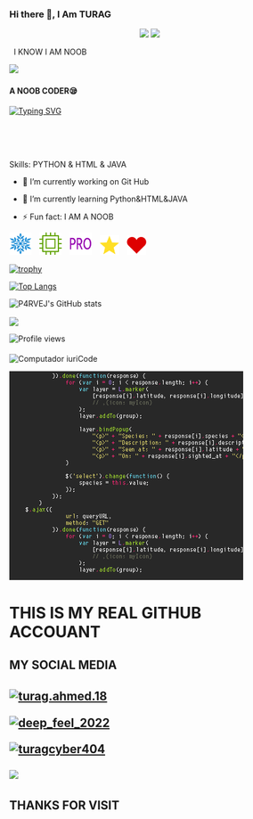 ### Hi there 👋, I Am TURAG

<p align="center"><img src="https://img.shields.io/badge/MADE%20IN BANGLADESHI- PROGRAMMER-green?colorA=%23ff0000&colorB=%23017e40&style=flat-square">

<img src="https://emoji.discord.st/emojis/768b108d-274f-4f44-a634-8477b16efce7.gif" width="25">

&nbsp; I KNOW I AM NOOB &nbsp;

<img src="https://emoji.discord.st/emojis/768b108d-274f-4f44-a634-8477b16efce7.gif" width="25">

#### A NOOB CODER😪

[![Typing SVG](https://readme-typing-svg.herokuapp.com?font=Neuton&size=25&color=30FF40&background=000000&center=true&vCenter=true&width=360&height=60&lines=Hello+World%2C+I'm+TURAG+Here+🤙;𝙸𝚃'𝚜+𝙽𝙾𝚃+𝙰+𝙹𝚄𝚂𝚃+𝙽𝙰𝙼𝙴+𝙱𝚁𝙾+🥱;𝙸𝚃'𝚜+𝙰+𝙱𝚁𝙰𝙽𝙳+🔥;Respect+TURAG-CYBER-404+😊;It's+my+real+github+account+😇;Please+Follow+My+GitHub+🙏;Thanks+My+All+Friend+🤙+🥰;Love+From+Bangladesh🇧🇩)](https://git.io/typing-svg)

<br/>

<br/>

<br/>

Skills: PYTHON & HTML & JAVA

- 🔭 I’m currently working on Git Hub 

- 🌱 I’m currently learning Python&HTML&JAVA

- ⚡ Fun fact: I AM  A  NOOB

<a href='https://archiveprogram.github.com/'><img src='https://raw.githubusercontent.com/acervenky/animated-github-badges/master/assets/acbadge.gif' width='40' height='40'></a> <a href='https://docs.github.com/en/developers'><img src='https://raw.githubusercontent.com/acervenky/animated-github-badges/master/assets/devbadge.gif' width='40' height='40'></a> <a href='https://github.com/pricing'><img src='https://raw.githubusercontent.com/acervenky/animated-github-badges/master/assets/pro.gif' width='40' height='40'></a> <a href='https://stars.github.com/'><img src='https://raw.githubusercontent.com/acervenky/animated-github-badges/master/assets/starbadge.gif' width='35' height='35'></a> <a href='https://docs.github.com/en/github/supporting-the-open-source-community-with-github-sponsors'><img src='https://raw.githubusercontent.com/acervenky/animated-github-badges/master/assets/sponsorbadge.gif' width='35' height='35'></a> 

[![trophy](https://github-profile-trophy.vercel.app/?username=TT-CYBER-404)](https://github.com/ryo-ma/github-profile-trophy)

[![Top Langs](https://github-readme-stats.vercel.app/api/top-langs/?username=TURAG-CYBER-404 )](https://github.com/anuraghazra/github-readme-stats)

![P4RVEJ's GitHub stats](https://github-readme-stats.vercel.app/api?username=TURAG-CYBER-404&show_icons=true&theme=chartreuse-dark)  

<img align="center" src="https://github-readme-stats.anuraghazra1.vercel.app/api/top-langs/?username=TURAG AHAMED&layout=compact&theme=chartreuse-dark" />

![Profile views](https://gpvc.arturio.dev/TT-CYBER-404 )  

<img src="https://i.pinimg.com/originals/77/ca/a3/77caa32884d735d439ade45ba37feaf2.gif" min-width="1500px" max-width="1500px" width="1500px" align="middle" alt="Computador iuriCode">

</p>

![Alt text](https://github.com/MRVIVEK-CODER/Decompiler/raw/main/106824690-8dd73a00-66ad-11eb-89e2-53e13ac6f594.gif)

<h1> THIS IS MY REAL GITHUB ACCOUANT<h5/>

<h2>MY SOCIAL MEDIA<h2/>

<a href="https://fb.com/turag.ahmed.9655" target="blank"><img align="center" src="https://raw.githubusercontent.com/rahuldkjain/github-profile-readme-generator/master/src/images/icons/Social/facebook.svg" alt="turag.ahmed.18" height="30" width="40" /></a>

<a href="https://instagram.com/turag_ahamed_18" target="blank"><img align="center" src="https://raw.githubusercontent.com/rahuldkjain/github-profile-readme-generator/master/src/images/icons/Social/instagram.svg" alt="deep_feel_2022" height="30" width="40" /></a>

<a href="https://www.youtube.com/c/" target="blank"><img align="center" src="https://raw.githubusercontent.com/rahuldkjain/github-profile-readme-generator/master/src/images/icons/Social/youtube.svg" alt="turagcyber404" height="30" width="40" /></a>

</p>

[![](https://img.shields.io/badge/Github-black?logo=Github&logoColor=red&labelColor=black)](https://github.com/TURAG-CYBER-404) <br>

<h2> THANKS FOR VISIT <h2\>


